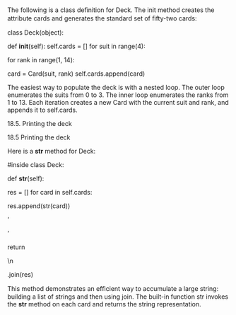 The following is a class deﬁnition for Deck. The init method creates the attribute cards and generates the standard set of ﬁfty-two cards:

class Deck(object):

def __init__(self): self.cards = [] for suit in range(4):

for rank in range(1, 14):

card = Card(suit, rank) self.cards.append(card)

The easiest way to populate the deck is with a nested loop. The outer loop enumerates the suits from 0 to 3. The inner loop enumerates the ranks from 1 to 13. Each iteration creates a new Card with the current suit and rank, and appends it to self.cards.

18.5. Printing the deck

18.5 Printing the deck

Here is a __str__ method for Deck:

#inside class Deck:

def __str__(self):

res = [] for card in self.cards:

res.append(str(card))

’

’

return

\n

.join(res)

This method demonstrates an efﬁcient way to accumulate a large string: building a list of strings and then using join. The built-in function str invokes the __str__ method on each card and returns the string representation.